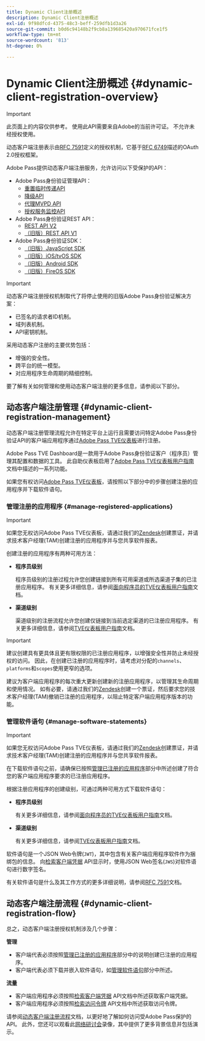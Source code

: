 ```yaml
---
title: Dynamic Client注册概述
description: Dynamic Client注册概述
exl-id: 9f98dfcd-4375-48c3-beff-259dfb1d3a26
source-git-commit: b0d6c94148b2f9cb8a139685420a970671fce1f5
workflow-type: tm+mt
source-wordcount: '813'
ht-degree: 0%

---
```


# Dynamic Client注册概述 {#dynamic-client-registration-overview}

>[!IMPORTANT]
>
> 此页面上的内容仅供参考。 使用此API需要来自Adobe的当前许可证。 不允许未经授权使用。

动态客户端注册表示由[RFC 7591](https://datatracker.ietf.org/doc/html/rfc7591)定义的授权机制，它基于[RFC 6749](https://datatracker.ietf.org/doc/html/rfc6749)描述的OAuth 2.0授权框架。

Adobe Pass提供动态客户端注册服务，允许访问以下受保护的API：

* Adobe Pass身份验证管理API：
   * [重置临时传递API](../../features-premium/temporary-access/reset-temp-pass.md)
   * [降级API](../../features-premium/degraded-access/degradation-api-overview.md)
   * [代理MVPD API](../../../integration-guide-mvpds/proxy-mvpd-webserv.md)
   * [授权服务监控API](../../features-premium/esm/entitlement-service-monitoring-api.md)
* Adobe Pass身份验证REST API：
   * [REST API V2](../rest-api-v2/apis/rest-api-v2-apis-overview.md)
   * [（旧版）REST API V1](../../legacy/rest-api-v1/rest-api-reference.md)
* Adobe Pass身份验证SDK：
   * [（旧版）JavaScript SDK](../../legacy/sdks/javascript-sdk/javascript-sdk-api-reference.md)
   * [（旧版）iOS/tvOS SDK](../../legacy/sdks/ios-tvos-sdk/iostvos-sdk-api-reference.md)
   * [（旧版）Android SDK](../../legacy/sdks/android-sdk/android-sdk-api-reference.md)
   * [（旧版）FireOS SDK](../../legacy/sdks/fireos-sdk/amazon-fireos-native-client-api-reference.md)

>[!IMPORTANT]
>
> 动态客户端注册授权机制取代了将停止使用的旧版Adobe Pass身份验证解决方案：
>
> * 已签名的请求者ID机制。
> * 域列表机制。
> * API密钥机制。

采用动态客户注册的主要优势包括：

* 增强的安全性。
* 跨平台的统一模型。
* 对应用程序生命周期的精细控制。

要了解有关如何管理和使用动态客户端注册的更多信息，请参阅以下部分。

## 动态客户端注册管理 {#dynamic-client-registration-management}

动态客户端注册管理流程允许在特定平台上运行且需要访问特定Adobe Pass身份验证API的客户端应用程序通过[Adobe Pass TVE仪表板](https://experience.adobe.com/#/pass/authentication)进行注册。

Adobe Pass TVE Dashboard是一款用于Adobe Pass身份验证客户（程序员）管理其配置和数据的工具。 此自助仪表板启用了[Adobe Pass TVE仪表板用户指南](../../../user-guide-tve-dashboard/tve-dashboard-overview.md)文档中描述的一系列功能。

如果您有权访问[Adobe Pass TVE仪表板](https://experience.adobe.com/#/pass/authentication)，请按照以下部分中的步骤创建注册的应用程序并下载软件语句。

### 管理注册的应用程序 {#manage-registered-applications}

>[!IMPORTANT]
>
> 如果您无权访问Adobe Pass TVE仪表板，请通过我们的[Zendesk](https://adobeprimetime.zendesk.com)创建票证，并请求技术客户经理(TAM)创建注册的应用程序并与您共享软件报表。

创建注册的应用程序有两种可用方法：

* **程序员级别**

  程序员级别的注册过程允许您创建链接到所有可用渠道或所选渠道子集的已注册应用程序。 有关更多详细信息，请参阅[面向程序员的TVE仪表板用户指南](../../../user-guide-tve-dashboard/tve-dashboard-programmers.md)文档。


* **渠道级别**

  渠道级别的注册流程允许您创建仅链接到当前选定渠道的已注册应用程序。 有关更多详细信息，请参阅[TVE仪表板用户指南](../../../user-guide-tve-dashboard/tve-dashboard-channels.md)文档。

>[!IMPORTANT]
>
> 建议创建具有更具体且更有限权限的已注册应用程序，以增强安全性并防止未经授权的访问。 因此，在创建已注册的应用程序时，请考虑对分配的`channels`、`platforms`和`scopes`使用更窄的选项。
>
> 建议为客户端应用程序的每次重大更新创建新的注册应用程序，以管理其生命周期和使用情况。 如有必要，请通过我们的[Zendesk](https://adobeprimetime.zendesk.com)创建一个票证，然后要求您的技术客户经理(TAM)撤销已注册的应用程序，以阻止特定客户端应用程序版本的功能。

### 管理软件语句 {#manage-software-statements}

>[!IMPORTANT]
>
> 如果您无权访问Adobe Pass TVE仪表板，请通过我们的[Zendesk](https://adobeprimetime.zendesk.com)创建票证，并请求技术客户经理(TAM)创建注册的应用程序并与您共享软件报表。

在下载软件语句之前，请确保已按照[管理已注册的应用程序](#manage-registered-applications)部分中所述创建了符合您的客户端应用程序要求的已注册应用程序。

根据注册应用程序的创建级别，可通过两种可用方式下载软件语句：

* **程序员级别**

  有关更多详细信息，请参阅[面向程序员的TVE仪表板用户指南](../../../user-guide-tve-dashboard/tve-dashboard-programmers.md)文档。

* **渠道级别**

  有关更多详细信息，请参阅[TVE仪表板用户指南](../../../user-guide-tve-dashboard/tve-dashboard-channels.md)文档。

软件语句是一个JSON Web令牌(`JWT`)，其中包含有关客户端应用程序软件作为捆绑包的信息。 向[检索客户端凭据](apis/dynamic-client-registration-apis-retrieve-client-credentials.md) API显示时，使用JSON Web签名(`JWS`)对软件语句进行数字签名。

有关软件语句是什么及其工作方式的更多详细说明，请参阅[RFC 7591](https://tools.ietf.org/html/rfc7591)文档。

## 动态客户端注册流程  {#dynamic-client-registration-flow}

总之，动态客户端注册授权机制涉及几个步骤：

**管理**

* 客户端代表必须按照[管理已注册的应用程序](#manage-registered-applications)部分中的说明创建已注册的应用程序。
* 客户端代表必须下载并嵌入软件语句，如[管理软件语句](#manage-software-statements)部分中所述。

**流量**

* 客户端应用程序必须按照[检索客户端凭据](apis/dynamic-client-registration-apis-retrieve-client-credentials.md) API文档中所述获取客户端凭据。
* 客户端应用程序必须按照[检索访问令牌](apis/dynamic-client-registration-apis-retrieve-access-token.md) API文档中所述获取访问令牌。

请参阅[动态客户端注册流程](flows/dynamic-client-registration-flow.md)文档，以更好地了解如何访问受Adobe Pass保护的API。 此外，您还可以观看此[网络研讨会](https://my.adobeconnect.com/pzkp8ujrigg1/)录像，其中提供了更多背景信息并包括演示。
